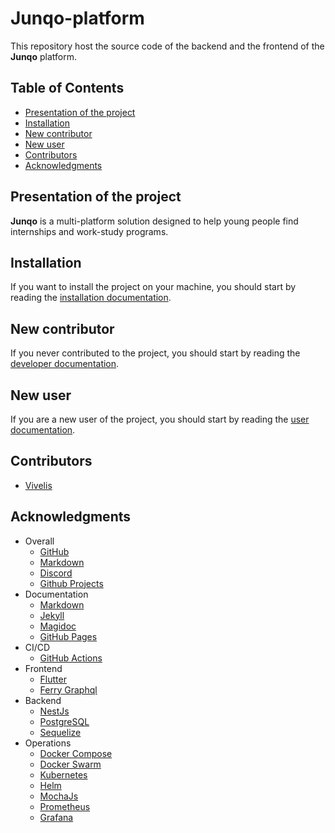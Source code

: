 <!-- omit in toc -->
# Junqo-platform

This repository host the source code of the backend and the frontend of the **Junqo** platform.

<!-- omit in toc -->
## Table of Contents

- [Presentation of the project](#presentation-of-the-project)
- [Installation](#installation)
- [New contributor](#new-contributor)
- [New user](#new-user)
- [Contributors](#contributors)
- [Acknowledgments](#acknowledgments)

## Presentation of the project

**Junqo** is a multi-platform solution designed to help young people find internships and work-study programs.

## Installation

If you want to install the project on your machine, you should start by reading the [installation documentation](/docs/index.md).

## New contributor

If you never contributed to the project, you should start by reading the [developer documentation](/docs/developer/index.md).

## New user

If you are a new user of the project, you should start by reading the [user documentation](/docs/user/index.md).

## Contributors

- [Vivelis](https://github.com/Vivelis)

## Acknowledgments

- Overall
  - [GitHub](https://github.com)
  - [Markdown](https://daringfireball.net/projects/markdown)
  - [Discord](https://discord.com/)
  - [Github Projects](https://docs.github.com/en/issues/planning-and-tracking-with-projects/learning-about-projects/about-projects)
- Documentation
  - [Markdown](https://daringfireball.net/projects/markdown)
  - [Jekyll](https://jekyllrb.com/)
  - [Magidoc](https://magidoc.github.io/)
  - [GitHub Pages](https://pages.github.com)
- CI/CD
  - [GitHub Actions](https://docs.github.com/en/actions)
- Frontend
  - [Flutter](https://flutter.dev/)
  - [Ferry Graphql](https://ferrygraphql.com/)
- Backend
  - [NestJs](https://nestjs.com/)
  - [PostgreSQL](https://www.postgresql.org/)
  - [Sequelize](https://sequelize.org/)
- Operations
  - [Docker Compose](https://docs.docker.com/compose/)
  - [Docker Swarm](https://docs.docker.com/engine/swarm/)
  - [Kubernetes](https://kubernetes.io/docs/home/)
  - [Helm](https://helm.sh/)
  - [MochaJs](https://mochajs.org/)
  - [Prometheus](https://prometheus.io/docs/introduction/overview/)
  - [Grafana](https://grafana.com/docs/grafana/latest/getting-started/getting-started-prometheus/)

